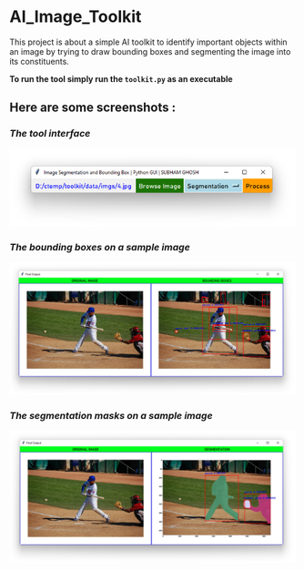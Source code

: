 # AI_Image_Toolkit
This project is about a simple AI toolkit to identify important objects within an image by trying to draw bounding boxes and segmenting the image into its constituents.

**To run the tool simply run the `toolkit.py` as an executable**
## Here are some screenshots :
### *The tool interface* ###
![](s1.png)
### *The bounding boxes on a sample image* ###
![](s3.png)
### *The segmentation masks on a sample image* ###
![](s2.png)
